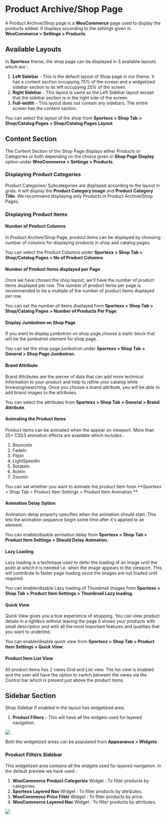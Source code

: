 # Product Archive/Shop Page

A Product Archive/Shop page is a **WooCommerce** page used to display the products added. It displays according to the settings given in **WooCommerce > Settings > Products**.

## Available Layouts

In **Sportexx** theme, the shop page can be displayed in 3 available layouts which are :
1. **Left Sidebar** - This is the default layout of Shop page in our theme. It has a content section occupying 75% of the screen and a widgetized sidebar section to its left occupying 25% of the screen.
2. **Right Sidebar** - This layout is same as the Left Sidebar layout except that the sidebar section is in the right side of the screen.
3. **Full-width** - This layout does not contain any sidebars. The entire screen has the content section.

You can select the layout of the shop from **Sportexx > Shop Tab > Shop/Catalog Pages > Shop/Catalog Pages Layout**.

## Content Section

The Content Section of the Shop Page displays either Products or Categories or both depending on the choice given in **Shop Page Display** option under **WooCommerce > Settings > Products**.

### Displaying Product Categories

Product Categories/ Subcategories are displayed according to the layout in grids. It will display the **Product Category image** and **Product Category Title**. We recommend displaying only Products in Product Archive/Shop Pages.

### Displaying Product Items

#### Number of Product Columns

In Product Archive/Shop Page, product items can be displayed by choosing number of columns for displaying products in shop and catalog pages.

You can select the Product Columns under **Sportexx > Shop Tab > Shop/Catalog Pages > No of Product Columns**.

#### Number of Product Items displayed per Page

Once we have chosen the shop layout, we'll have the number of product items displayed per row. The number of product items per page is recommended to be a multiple of the number of product items displayed per row.

You can set the number of items displayed from **Sportexx > Shop Tab > Shop/Catalog Pages > Number of Products Per Page**.

#### Display Jumbotron on Shop Page

If you want to display jumbotron on shop page,choose a static block that will be the jumbotron element for shop page.

You can set the shop page jumbotron under **Sportexx > Shop Tab > General > Shop Page Jumbotron**.

#### Brand Attribute

Brand Attributes are the pieces of data that can add more technical information to your product and help to refine your catalog while browsing/searching. Once you choose a brand attribute, you will be able to add brand images to the attributes.

You can select the attributes from **Sportexx > Shop Tab > General > Brand Attribute**.

#### Animating the Product Items

Product items can be animated when the appear on viewport. More than 25+ CSS3 animation effects are available which includes :

1. BounceIn
2. FadeIn
3. FlipIn
4. LightSpeedIn
5. RotateIn
6. RoleIn
7. ZoomIn

You can set whether you want to animate the product item from **Sportexx > Shop Tab > Product Item Settings > Product Item Animation **.

#### Animation Delay Option

Animation-delay property specifies when the animation should start. This lets the animation sequence begin some time after it's applied to an element.

You can enable/disable animation delay from **Sportexx > Shop Tab > Product Item Settings > Should Delay Animation**.

#### Lazy Loading

Lazy loading is a technique used to defer the loading of an image until the point at which it is needed i.e. when the image appears in the viewport. This will contribute to faster page loading since the images are not loaded until required.

You can enable/disable Lazy loading of Thumbnail images from **Sportexx > Shop Tab > Product Item Settings > Thumbnail Lazy loading**.

#### Quick View

Quick View gives you a true experience of shopping. You can view product details in a lightbox without leaving the page.It shows your products with small description and with all the most important features and qualities that you want to underline.

You can enable/disable quick view from **Sportexx > Shop Tab > Product Item Settings > Quick View**.

#### Product Item List View

All product items has 2 views Grid and List view. The list view is enabled and the user will have the option to switch between the views via the Control bar which is present just above the product items.


## Sidebar Section

Shop Sidebar if enabled in the layout has widgetized area.

1. **Product Filters** - This will have all the widgets used for layered navigation.

![](http://docs.transvelo.com/sportexx/images/product-filter.png)

Both the widgetized areas can be populated from **Appearance > Widgets**

### Product Filters Sidebar

This widgetized area contains all the widgets used for layered navigation. In the default preview we have used :

1. **WooCommerce Product Categories** Widget : To filter products by categories.
2. **Sportexx Layered Nav** Widget : To filter products by attributes.
3. **WooCommerce Price Filter** Widget : To filter products by price.
4. **WooCommerce Layered Nav** Widget : To filter products by attributes.

![](http://transvelo.github.io/sportexx/docs/images/filter-widget.png)


